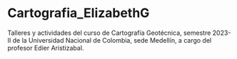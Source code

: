 # Cartografia_ElizabethG
Talleres y actividades del curso de Cartografía Geotécnica, semestre 2023-II de la Universidad Nacional de Colombia, sede Medellín, a cargo del profesor Edier Aristizabal.

